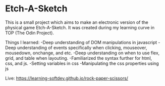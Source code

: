 # Etch-A-Sketch

This is a small project which aims to make an electronic version of the physical game Etch-A-Sketch. It was created during my learning curve in TOP (The Odin Project). 

Things I learned:
-Deep understanding of DOM manipulations in javascript
-Deep understanding of events specifically when clicking, mouseover, mousedown, onchange, and etc.
-Deep understanding on when to use flex, grid, and table when layouting.
-Familiarized the syntax further for html, css, and js.
-Setting variables in css
-Manipulating the css properties using js

Live: https://learning-softdev.github.io/rock-paper-scissors/